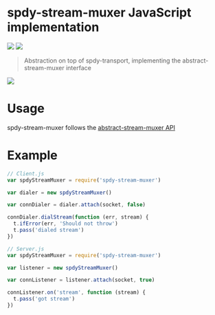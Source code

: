 spdy-stream-muxer JavaScript implementation
========================================

[![](https://img.shields.io/badge/made%20by-Protocol%20Labs-blue.svg?style=flat-square)](http://ipn.io) [![](https://img.shields.io/badge/freejs-%23ipfs-blue.svg?style=flat-square)](http://webchat.freenode.net/?channels=%23ipfs)

> Abstraction on top of spdy-transport, implementing the abstract-stream-muxer interface

[![](https://github.com/diasdavid/abstract-stream-muxer/blob/master/img/badge.png)](https://github.com/diasdavid/abstract-stream-muxer)

# Usage

spdy-stream-muxer follows the [abstract-stream-muxer API](https://github.com/diasdavid/abstract-stream-muxer#api)

# Example

```JavaScript
// Client.js
var spdyStreamMuxer = require('spdy-stream-muxer')

var dialer = new spdyStreamMuxer()

var connDialer = dialer.attach(socket, false)

connDialer.dialStream(function (err, stream) {
  t.ifError(err, 'Should not throw')
  t.pass('dialed stream')
})
```

```JavaScript
// Server.js
var spdyStreamMuxer = require('spdy-stream-muxer')

var listener = new spdyStreamMuxer()

var connListener = listener.attach(socket, true)

connListener.on('stream', function (stream) {
  t.pass('got stream')
})
```

